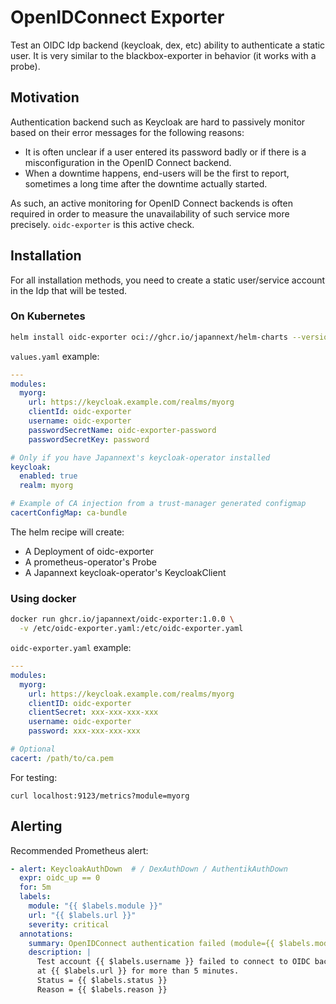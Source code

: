 # OpenIDConnect Exporter

Test an OIDC Idp backend (keycloak, dex, etc) ability to authenticate a static user.
It is very similar to the blackbox-exporter in behavior (it works with a probe).

## Motivation

Authentication backend such as Keycloak are hard to passively monitor based on their
error messages for the following reasons:
* It is often unclear if a user entered its password badly or if there is a misconfiguration
  in the OpenID Connect backend.
* When a downtime happens, end-users will be the first to report, sometimes a long time after the
  downtime actually started.

As such, an active monitoring for OpenID Connect backends is often required in order to measure
the unavailability of such service more precisely. `oidc-exporter` is this active check.

## Installation

For all installation methods, you need to create a static user/service account in the Idp that will be tested.


### On Kubernetes

```bash
helm install oidc-exporter oci://ghcr.io/japannext/helm-charts --version 1.0.0 --values values.yaml
```

`values.yaml` example:
```yaml
---
modules:
  myorg:
    url: https://keycloak.example.com/realms/myorg
    clientId: oidc-exporter
    username: oidc-exporter
    passwordSecretName: oidc-exporter-password
    passwordSecretKey: password

# Only if you have Japannext's keycloak-operator installed
keycloak:
  enabled: true
  realm: myorg

# Example of CA injection from a trust-manager generated configmap
cacertConfigMap: ca-bundle
```

The helm recipe will create:
* A Deployment of oidc-exporter
* A prometheus-operator's Probe
* A Japannext keycloak-operator's KeycloakClient

### Using docker

```bash
docker run ghcr.io/japannext/oidc-exporter:1.0.0 \
  -v /etc/oidc-exporter.yaml:/etc/oidc-exporter.yaml
```

`oidc-exporter.yaml` example:
```yaml
---
modules:
  myorg:
    url: https://keycloak.example.com/realms/myorg
    clientID: oidc-exporter
    clientSecret: xxx-xxx-xxx-xxx
    username: oidc-exporter
    password: xxx-xxx-xxx-xxx

# Optional
cacert: /path/to/ca.pem
```

For testing:
```
curl localhost:9123/metrics?module=myorg
```

## Alerting

Recommended Prometheus alert:

```yaml
- alert: KeycloakAuthDown  # / DexAuthDown / AuthentikAuthDown
  expr: oidc_up == 0
  for: 5m
  labels:
    module: "{{ $labels.module }}"
    url: "{{ $labels.url }}"
    severity: critical
  annotations:
    summary: OpenIDConnect authentication failed (module={{ $labels.module }})
    description: |
      Test account {{ $labels.username }} failed to connect to OIDC backend
      at {{ $labels.url }} for more than 5 minutes.
      Status = {{ $labels.status }}
      Reason = {{ $labels.reason }}
```
